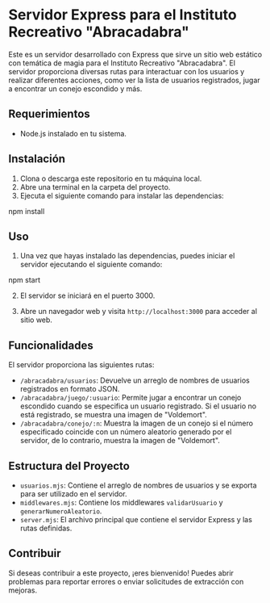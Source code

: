 # Servidor Express para el Instituto Recreativo "Abracadabra"

Este es un servidor desarrollado con Express que sirve un sitio web estático con temática de magia para el Instituto Recreativo "Abracadabra". El servidor proporciona diversas rutas para interactuar con los usuarios y realizar diferentes acciones, como ver la lista de usuarios registrados, jugar a encontrar un conejo escondido y más.

## Requerimientos

- Node.js instalado en tu sistema.

## Instalación

1. Clona o descarga este repositorio en tu máquina local.
2. Abre una terminal en la carpeta del proyecto.
3. Ejecuta el siguiente comando para instalar las dependencias:

npm install

## Uso

1. Una vez que hayas instalado las dependencias, puedes iniciar el servidor ejecutando el siguiente comando:

npm start

2. El servidor se iniciará en el puerto 3000.

3. Abre un navegador web y visita `http://localhost:3000` para acceder al sitio web.

## Funcionalidades

El servidor proporciona las siguientes rutas:

- `/abracadabra/usuarios`: Devuelve un arreglo de nombres de usuarios registrados en formato JSON.
- `/abracadabra/juego/:usuario`: Permite jugar a encontrar un conejo escondido cuando se especifica un usuario registrado. Si el usuario no está registrado, se muestra una imagen de "Voldemort".
- `/abracadabra/conejo/:n`: Muestra la imagen de un conejo si el número especificado coincide con un número aleatorio generado por el servidor, de lo contrario, muestra la imagen de "Voldemort".

## Estructura del Proyecto

- `usuarios.mjs`: Contiene el arreglo de nombres de usuarios y se exporta para ser utilizado en el servidor.
- `middlewares.mjs`: Contiene los middlewares `validarUsuario` y `generarNumeroAleatorio`.
- `server.mjs`: El archivo principal que contiene el servidor Express y las rutas definidas.

## Contribuir

Si deseas contribuir a este proyecto, ¡eres bienvenido! Puedes abrir problemas para reportar errores o enviar solicitudes de extracción con mejoras.


